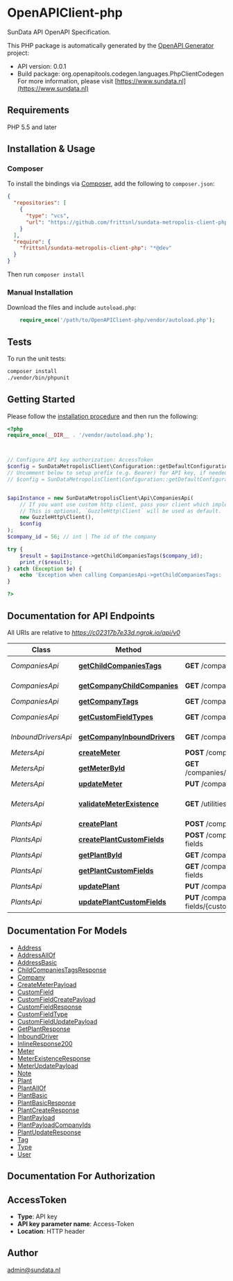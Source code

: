 # OpenAPIClient-php

SunData API OpenAPI Specification.

This PHP package is automatically generated by the [OpenAPI Generator](https://openapi-generator.tech) project:

- API version: 0.0.1
- Build package: org.openapitools.codegen.languages.PhpClientCodegen
For more information, please visit [https://www.sundata.nl](https://www.sundata.nl)

## Requirements

PHP 5.5 and later

## Installation & Usage

### Composer

To install the bindings via [Composer](http://getcomposer.org/), add the following to `composer.json`:

```json
{
  "repositories": [
    {
      "type": "vcs",
      "url": "https://github.com/frittsnl/sundata-metropolis-client-php.git"
    }
  ],
  "require": {
    "frittsnl/sundata-metropolis-client-php": "*@dev"
  }
}
```

Then run `composer install`

### Manual Installation

Download the files and include `autoload.php`:

```php
    require_once('/path/to/OpenAPIClient-php/vendor/autoload.php');
```

## Tests

To run the unit tests:

```bash
composer install
./vendor/bin/phpunit
```

## Getting Started

Please follow the [installation procedure](#installation--usage) and then run the following:

```php
<?php
require_once(__DIR__ . '/vendor/autoload.php');



// Configure API key authorization: AccessToken
$config = SunDataMetropolisClient\Configuration::getDefaultConfiguration()->setApiKey('Access-Token', 'YOUR_API_KEY');
// Uncomment below to setup prefix (e.g. Bearer) for API key, if needed
// $config = SunDataMetropolisClient\Configuration::getDefaultConfiguration()->setApiKeyPrefix('Access-Token', 'Bearer');


$apiInstance = new SunDataMetropolisClient\Api\CompaniesApi(
    // If you want use custom http client, pass your client which implements `GuzzleHttp\ClientInterface`.
    // This is optional, `GuzzleHttp\Client` will be used as default.
    new GuzzleHttp\Client(),
    $config
);
$company_id = 56; // int | The id of the company

try {
    $result = $apiInstance->getChildCompaniesTags($company_id);
    print_r($result);
} catch (Exception $e) {
    echo 'Exception when calling CompaniesApi->getChildCompaniesTags: ', $e->getMessage(), PHP_EOL;
}

?>
```

## Documentation for API Endpoints

All URIs are relative to *https://c02317b7e33d.ngrok.io/api/v0*

Class | Method | HTTP request | Description
------------ | ------------- | ------------- | -------------
*CompaniesApi* | [**getChildCompaniesTags**](docs/Api/CompaniesApi.md#getchildcompaniestags) | **GET** /companies/{company_id}/children/tags | Get Child Companies Tags
*CompaniesApi* | [**getCompanyChildCompanies**](docs/Api/CompaniesApi.md#getcompanychildcompanies) | **GET** /companies/{company_id}/children | Get Company Child Companies
*CompaniesApi* | [**getCompanyTags**](docs/Api/CompaniesApi.md#getcompanytags) | **GET** /companies/{company_id}/tags | Get Company Tags
*CompaniesApi* | [**getCustomFieldTypes**](docs/Api/CompaniesApi.md#getcustomfieldtypes) | **GET** /companies/{company_id}/plant-custom-field-types | Get Company Custom Field types
*InboundDriversApi* | [**getCompanyInboundDrivers**](docs/Api/InboundDriversApi.md#getcompanyinbounddrivers) | **GET** /companies/{company_id}/inbound-drivers | Get Company Inbound Drivers
*MetersApi* | [**createMeter**](docs/Api/MetersApi.md#createmeter) | **POST** /companies/{company_id}/plants/{plant_id}/meters | Create Plant Meter
*MetersApi* | [**getMeterById**](docs/Api/MetersApi.md#getmeterbyid) | **GET** /companies/{company_id}/plants/{plant_id}/meters/{meter_id} | Get Meter by ID
*MetersApi* | [**updateMeter**](docs/Api/MetersApi.md#updatemeter) | **PUT** /companies/{company_id}/meters/{meter_id} | Update Meter
*MetersApi* | [**validateMeterExistence**](docs/Api/MetersApi.md#validatemeterexistence) | **GET** /utilities/validate/meter-existence | Validate whether a reference_identifier is valid.
*PlantsApi* | [**createPlant**](docs/Api/PlantsApi.md#createplant) | **POST** /companies/{company_id}/plants | Create Plant
*PlantsApi* | [**createPlantCustomFields**](docs/Api/PlantsApi.md#createplantcustomfields) | **POST** /companies/{company_id}/plants/{plant_id}/custom-fields | Create Plant Custom Fields
*PlantsApi* | [**getPlantById**](docs/Api/PlantsApi.md#getplantbyid) | **GET** /companies/{company_id}/plants/{plant_id} | Plant details
*PlantsApi* | [**getPlantCustomFields**](docs/Api/PlantsApi.md#getplantcustomfields) | **GET** /companies/{company_id}/plants/{plant_id}/custom-fields | Get Plant Custom Fields
*PlantsApi* | [**updatePlant**](docs/Api/PlantsApi.md#updateplant) | **PUT** /companies/{company_id}/plants/{plant_id} | Update Plant
*PlantsApi* | [**updatePlantCustomFields**](docs/Api/PlantsApi.md#updateplantcustomfields) | **PUT** /companies/{company_id}/plants/{plant_id}/custom-fields/{custom_field_id} | Update Plant Custom Fields


## Documentation For Models

 - [Address](docs/Model/Address.md)
 - [AddressAllOf](docs/Model/AddressAllOf.md)
 - [AddressBasic](docs/Model/AddressBasic.md)
 - [ChildCompaniesTagsResponse](docs/Model/ChildCompaniesTagsResponse.md)
 - [Company](docs/Model/Company.md)
 - [CreateMeterPayload](docs/Model/CreateMeterPayload.md)
 - [CustomField](docs/Model/CustomField.md)
 - [CustomFieldCreatePayload](docs/Model/CustomFieldCreatePayload.md)
 - [CustomFieldResponse](docs/Model/CustomFieldResponse.md)
 - [CustomFieldType](docs/Model/CustomFieldType.md)
 - [CustomFieldUpdatePayload](docs/Model/CustomFieldUpdatePayload.md)
 - [GetPlantResponse](docs/Model/GetPlantResponse.md)
 - [InboundDriver](docs/Model/InboundDriver.md)
 - [InlineResponse200](docs/Model/InlineResponse200.md)
 - [Meter](docs/Model/Meter.md)
 - [MeterExistenceResponse](docs/Model/MeterExistenceResponse.md)
 - [MeterUpdatePayload](docs/Model/MeterUpdatePayload.md)
 - [Note](docs/Model/Note.md)
 - [Plant](docs/Model/Plant.md)
 - [PlantAllOf](docs/Model/PlantAllOf.md)
 - [PlantBasic](docs/Model/PlantBasic.md)
 - [PlantBasicResponse](docs/Model/PlantBasicResponse.md)
 - [PlantCreateResponse](docs/Model/PlantCreateResponse.md)
 - [PlantPayload](docs/Model/PlantPayload.md)
 - [PlantPayloadCompanyIds](docs/Model/PlantPayloadCompanyIds.md)
 - [PlantUpdateResponse](docs/Model/PlantUpdateResponse.md)
 - [Tag](docs/Model/Tag.md)
 - [Type](docs/Model/Type.md)
 - [User](docs/Model/User.md)


## Documentation For Authorization



## AccessToken


- **Type**: API key
- **API key parameter name**: Access-Token
- **Location**: HTTP header



## Author

admin@sundata.nl

